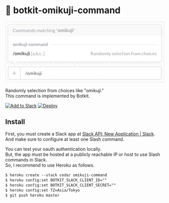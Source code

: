 # :crystal_ball: botkit-omikuji-command

![screen.png](https://raw.githubusercontent.com/hico-horiuchi/botkit-omikuji-command/master/screen.png)

Randomly selection from choices like "omikuji."  
This command is implemented by Botkit.

<a href="https://slack.com/oauth/authorize?scope=commands&client_id=12263613568.17678729859"><img alt="Add to Slack" height="32" width="111" src="https://platform.slack-edge.com/img/add_to_slack.png" srcset="https://platform.slack-edge.com/img/add_to_slack.png 1x, https://platform.slack-edge.com/img/add_to_slack@2x.png 2x"></a> [![Deploy](https://www.herokucdn.com/deploy/button.svg)](https://heroku.com/deploy)

## Install

First, you must create a Slack app at [Slack API: New Application | Slack](https://api.slack.com/applications/new).  
And make sure to configure at least one Slash command.

You can test your oauth authentication locally.  
But, the app must be hosted at a publicly reachable IP or host to use Slash commands in Slack.  
So, I recommend to use Heroku as follows.

    $ heroku create --stack cedar omikuji-command
    $ heroku config:set BOTKIT_SLACK_CLIENT_ID=""
    $ heroku config:set BOTKIT_SLACK_CLIENT_SECRET=""
    $ heroku config:set TZ=Asia/Tokyo
    $ git push heroku master
